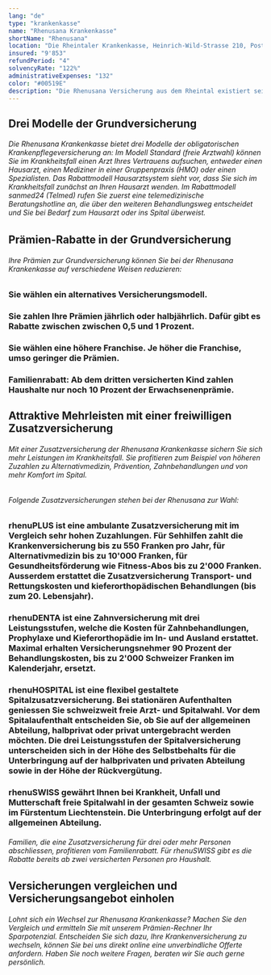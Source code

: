 ```yaml
---
lang: "de"
type: "krankenkasse"
name: "Rhenusana Krankenkasse"
shortName: "Rhenusana"
location: "Die Rheintaler Krankenkasse, Heinrich-Wild-Strasse 210, Postfach, 9435 Heerbrugg"
insured: "9'853"
refundPeriod: "4"
solvencyRate: "122%"
administrativeExpenses: "132"
color: "#00519E"
description: "Die Rhenusana Versicherung aus dem Rheintal existiert seit 1944 und wurde als Betriebskrankenkasse gegründet. Bis heute bietet sie Versicherungsschutz für Krankheit, Mutterschaft und Unfall. Neben der obligatorischen Grundversicherung können Versicherungsnehmer auch diverse Zusatzversicherungen abschliessen. Ob Sie durch einen Wechsel zur Rhenusana Krankenversicherung sparen, zeigt unser Vergleich."
---
```


## Drei Modelle der Grundversicherung

###### Die Rhenusana Krankenkasse bietet drei Modelle der obligatorischen Krankenpflegeversicherung an: Im Modell Standard (freie Arztwahl) können Sie im Krankheitsfall einen Arzt Ihres Vertrauens aufsuchen, entweder einen Hausarzt, einen Mediziner in einer Gruppenpraxis (HMO) oder einen Spezialisten. Das Rabattmodell Hausarztsystem sieht vor, dass Sie sich im Krankheitsfall zunächst an Ihren Hausarzt wenden. Im Rabattmodell sanmed24 (Telmed) rufen Sie zuerst eine telemedizinische Beratungshotline an, die über den weiteren Behandlungsweg entscheidet und Sie bei Bedarf zum Hausarzt oder ins Spital überweist.

## Prämien-Rabatte in der Grundversicherung

###### Ihre Prämien zur Grundversicherung können Sie bei der Rhenusana Krankenkasse auf verschiedene Weisen reduzieren:

### Sie wählen ein alternatives Versicherungsmodell.

### Sie zahlen Ihre Prämien jährlich oder halbjährlich. Dafür gibt es Rabatte zwischen zwischen 0,5 und 1 Prozent.

### Sie wählen eine höhere Franchise. Je höher die Franchise, umso geringer die Prämien.

### Familienrabatt: Ab dem dritten versicherten Kind zahlen Haushalte nur noch 10 Prozent der Erwachsenenprämie.

## Attraktive Mehrleisten mit einer freiwilligen Zusatzversicherung

###### Mit einer Zusatzversicherung der Rhenusana Krankenkasse sichern Sie sich mehr Leistungen im Krankheitsfall. Sie profitieren zum Beispiel von höheren Zuzahlen zu Alternativmedizin, Prävention, Zahnbehandlungen und von mehr Komfort im Spital.

###### Folgende Zusatzversicherungen stehen bei der Rhenusana zur Wahl:

### rhenuPLUS ist eine ambulante Zusatzversicherung mit im Vergleich sehr hohen Zuzahlungen. Für Sehhilfen zahlt die Krankenversicherung bis zu 550 Franken pro Jahr, für Alternativmedizin bis zu 10'000 Franken, für Gesundheitsförderung wie Fitness-Abos bis zu 2'000 Franken. Ausserdem erstattet die Zusatzversicherung Transport- und Rettungskosten und kieferorthopädischen Behandlungen (bis zum 20. Lebensjahr).

### rhenuDENTA ist eine Zahnversicherung mit drei Leistungsstufen, welche die Kosten für Zahnbehandlungen, Prophylaxe und Kieferorthopädie im In- und Ausland erstattet. Maximal erhalten Versicherungsnehmer 90 Prozent der Behandlungskosten, bis zu 2'000 Schweizer Franken im Kalenderjahr, ersetzt.

### rhenuHOSPITAL ist eine flexibel gestaltete Spitalzusatzversicherung. Bei stationären Aufenthalten geniessen Sie schweizweit freie Arzt- und Spitalwahl. Vor dem Spitalaufenthalt entscheiden Sie, ob Sie auf der allgemeinen Abteilung, halbprivat oder privat untergebracht werden möchten. Die drei Leistungsstufen der Spitalversicherung unterscheiden sich in der Höhe des Selbstbehalts für die Unterbringung auf der halbprivaten und privaten Abteilung sowie in der Höhe der Rückvergütung.

### rhenuSWISS gewährt Ihnen bei Krankheit, Unfall und Mutterschaft freie Spitalwahl in der gesamten Schweiz sowie im Fürstentum Liechtenstein. Die Unterbringung erfolgt auf der allgemeinen Abteilung.

###### Familien, die eine Zusatzversicherung für drei oder mehr Personen abschliessen, profitieren vom Familienrabatt. Für rhenuSWISS gibt es die Rabatte bereits ab zwei versicherten Personen pro Haushalt.

## Versicherungen vergleichen und Versicherungsangebot einholen

###### Lohnt sich ein Wechsel zur Rhenusana Krankenkasse? Machen Sie den Vergleich und ermitteln Sie mit unserem Prämien-Rechner Ihr Sparpotenzial. Entscheiden Sie sich dazu, Ihre Krankenversicherung zu wechseln, können Sie bei uns direkt online eine unverbindliche Offerte anfordern. Haben Sie noch weitere Fragen, beraten wir Sie auch gerne persönlich.
